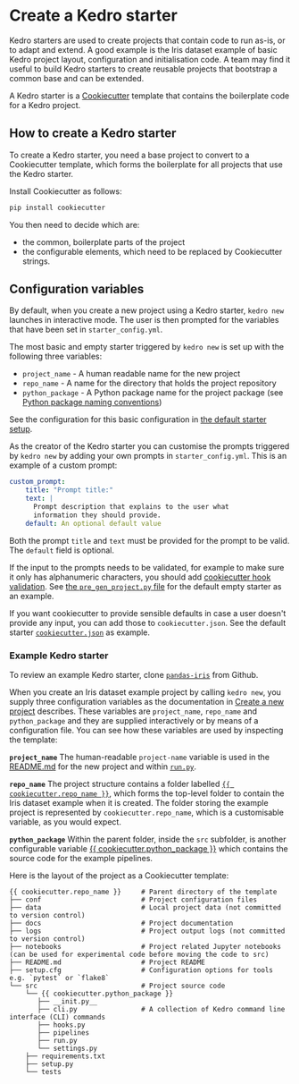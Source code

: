 # Create a Kedro starter

Kedro starters are used to create projects that contain code to run as-is, or to adapt and extend. A good example is the Iris dataset example of basic Kedro project layout, configuration and initialisation code. A team may find it useful to build Kedro starters to create reusable projects that bootstrap a common base and can be extended.

A Kedro starter is a [Cookiecutter](https://cookiecutter.readthedocs.io/en/1.7.2/) template that contains the boilerplate code for a Kedro project.

## How to create a Kedro starter

To create a Kedro starter, you need a base project to convert to a Cookiecutter template, which forms the boilerplate for all projects that use the Kedro starter.

Install Cookiecutter as follows:

```bash
pip install cookiecutter
```

You then need to decide which are:

* the common, boilerplate parts of the project
* the configurable elements, which need to be replaced by Cookiecutter strings.

## Configuration variables

By default, when you create a new project using a Kedro starter, `kedro new` launches in interactive mode. The user is then prompted for the variables that have been set in `starter_config.yml`.

The most basic and empty starter triggered by `kedro new` is set up with the following three variables:
* `project_name` - A human readable name for the new project
* `repo_name` - A name for the directory that holds the project repository
* `python_package` - A Python package name for the project package (see [Python package naming conventions](https://www.python.org/dev/peps/pep-0008/#package-and-module-names))

See the configuration for this basic configuration in [the default starter setup](https://github.com/quantumblacklabs/private-kedro/blob/master/kedro/templates/project/starter_config.yml).

As the creator of the Kedro starter you can customise the prompts triggered by `kedro new` by adding your own prompts in `starter_config.yml`. This is an example of a custom prompt:

```yaml
custom_prompt:
    title: "Prompt title:"
    text: |
      Prompt description that explains to the user what
      information they should provide.
    default: An optional default value
```

Both the prompt `title` and `text` must be provided for the prompt to be valid. The `default` field is optional.

If the input to the prompts needs to be validated, for example to make sure it only has alphanumeric characters, you should add [cookiecutter hook validation](https://cookiecutter.readthedocs.io/en/1.7.2/advanced/hooks.html#example-validating-template-variables).
See [the `pre_gen_project.py` file](https://github.com/quantumblacklabs/private-kedro/blob/master/kedro/templates/project/hooks/pre_gen_project.py) for the default empty starter as an example.

If you want cookiecutter to provide sensible defaults in case a user doesn't provide any input, you can add those to `cookiecutter.json`. See the default starter [`cookiecutter.json`](https://github.com/quantumblacklabs/private-kedro/blob/master/kedro/templates/project/cookiecutter.json) as example.

### Example Kedro starter

To review an example Kedro starter, clone [`pandas-iris`](https://github.com/quantumblacklabs/kedro-starters/tree/master/pandas-iris) from Github.

When you create an Iris dataset example project by calling `kedro new`, you supply three configuration variables as the documentation in [Create a new project](../02_get_started/04_new_project.md) describes. These variables are `project_name`, `repo_name` and `python_package` and they are supplied interactively or by means of a configuration file. You can see how these variables are used by inspecting the template:

**`project_name`**
The human-readable `project-name` variable is used in the [README.md](https://github.com/quantumblacklabs/kedro-starters/tree/master/pandas-iris/README.md) for the new project and within [`run.py`](https://github.com/quantumblacklabs/kedro-starters/tree/master/pandas-iris/%7B%7B%20cookiecutter.repo_name%20%7D%7D/src/%7B%7B%20cookiecutter.python_package%20%7D%7D/run.py).

**`repo_name`**
The project structure contains a folder labelled [`{{ cookiecutter.repo_name }}`](https://github.com/quantumblacklabs/kedro-starters/tree/master/pandas-iris/%7B%7B%20cookiecutter.repo_name%20%7D%7D), which forms the top-level folder to contain the Iris dataset example when it is created. The folder storing the example project is represented by `cookiecutter.repo_name`, which is a customisable variable, as you would expect.

**`python_package`**
Within the parent folder, inside the `src` subfolder, is another configurable variable [{{ cookiecutter.python_package }}](https://github.com/quantumblacklabs/kedro-starters/tree/master/pandas-iris/%7B%7B%20cookiecutter.repo_name%20%7D%7D/src/%7B%7B%20cookiecutter.python_package%20%7D%7D) which contains the source code for the example pipelines.

Here is the layout of the project as a Cookiecutter template:

```
{{ cookiecutter.repo_name }}     # Parent directory of the template
├── conf                         # Project configuration files
├── data                         # Local project data (not committed to version control)
├── docs                         # Project documentation
├── logs                         # Project output logs (not committed to version control)
├── notebooks                    # Project related Jupyter notebooks (can be used for experimental code before moving the code to src)
├── README.md                    # Project README
├── setup.cfg                    # Configuration options for tools e.g. `pytest` or `flake8`
└── src                          # Project source code
    └── {{ cookiecutter.python_package }}
       ├── __init.py__
       ├── cli.py                # A collection of Kedro command line interface (CLI) commands
       ├── hooks.py
       ├── pipelines
       ├── run.py
       └── settings.py
    ├── requirements.txt
    ├── setup.py
    └── tests
```

<!--TO DO: Add something here about how the variables passed in at the time the project is created are used by Cookiecutter to create the project. Give the cookiecutter.json file?-->
